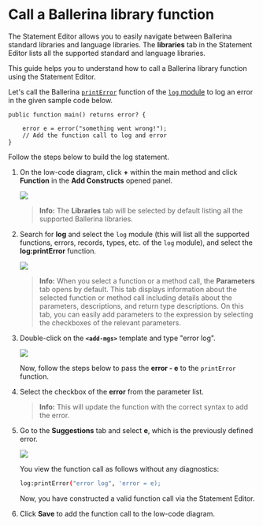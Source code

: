 # Call a Ballerina library function

The Statement Editor allows you to easily navigate between Ballerina standard libraries and language libraries. The **libraries** tab in the Statement Editor lists all the supported standard and language libraries.

This guide helps you to understand how to call a Ballerina library function using the Statement Editor.

Let's call the Ballerina [`printError`](https://lib.ballerina.io/ballerina/log/2.5.0/functions#printError) function of the [`log` module](https://lib.ballerina.io/ballerina/log/2.5.0) to log an error in the given sample code below.

```ballerina
public function main() returns error? {

    error e = error("something went wrong!");
    // Add the function call to log and error
}

```

Follow the steps below to build the log statement.

1. On the low-code diagram, click **+** within the main method and click **Function** in the **Add Constructs** opened panel.
        
    <img src="/learn/images/vs-code-extension/statement-editor/add-function-statement.gif" class="cInlineImage-half"/>

    >**Info:** The **Libraries** tab will be selected by default listing all the supported Ballerina libraries.

2. Search for **log** and select the `log` module (this will list all the supported functions, errors, records, types, etc. of the `log` module), and select the **log:printError** function.

    <img src="/learn/images/vs-code-extension/statement-editor/select-printError.gif" class="cInlineImage-half"/>

    >**Info:** When you select a function or a method call, the **Parameters** tab opens by default. This tab displays information about the selected function or method call including details about the parameters, descriptions, and return type descriptions. On this tab, you can easily add parameters to the expression by selecting the checkboxes of the relevant parameters.

3. Double-click on the **`<add-mgs>`** template and type "error log".

    <img src="/learn/images/vs-code-extension/statement-editor/update-error-msg.gif" class="cInlineImage-half"/>

    Now, follow the steps below to pass the **error - e** to the `printError` function.

4. Select the checkbox of the **error** from the parameter list. 

    >**Info:** This will update the function with the correct syntax to add the error.

5. Go to the **Suggestions** tab and select **e**, which is the previously defined error.

    <img src="/learn/images/vs-code-extension/statement-editor/add-error-cause.gif" class="cInlineImage-half"/>

    You view the function call as follows without any diagnostics:

    ```bash
    log:printError("error log", 'error = e);
    ```
    
    Now, you have constructed a valid function call via the Statement Editor.

6. Click **Save** to add the function call to the low-code diagram.
